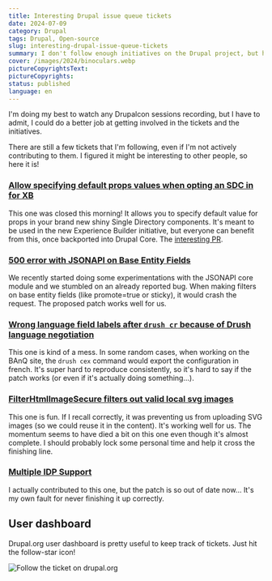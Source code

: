 ```yaml
---
title: Interesting Drupal issue queue tickets
date: 2024-07-09
category: Drupal
tags: Drupal, Open-source
slug: interesting-drupal-issue-queue-tickets
summary: I don't follow enough initiatives on the Drupal project, but here's a few tickets **I do** follow! 
cover: /images/2024/binoculars.webp
pictureCopyrightsText:
pictureCopyrights: 
status: published
language: en
---
```


I'm doing my best to watch any Drupalcon sessions recording, but I have to admit, I could do a better job at getting
involved in the tickets and the initiatives.

There are still a few tickets that I'm following, even if I'm not actively contributing to them. I figured it might be interesting to other people, so here it is!

### [Allow specifying default props values when opting an SDC in for XB](https://www.drupal.org/project/experience_builder/issues/3452397)

This one was closed this morning! It allows you to specify default value for props in your brand new shiny Single Directory components. It's meant to be
used in the new Experience Builder initiative, but everyone can benefit from this, once backported into Drupal Core. The [interesting PR](https://git.drupalcode.org/project/experience_builder/-/merge_requests/63/diffs#a3623cce4d184762b4733618a86061e519fea6b9).

### [500 error with JSONAPI on Base Entity Fields](https://www.drupal.org/project/field_permissions/issues/3411976)

We recently started doing some experimentations with the JSONAPI core module and we stumbled on an already reported bug.
When making filters on base entity fields (like promote=true or sticky), it would crash the request. The proposed patch works well for us.

### [Wrong language field labels after `drush cr` because of Drush language negotiation](https://www.drupal.org/project/drupal/issues/3221375)

This one is kind of a mess. In some random cases, when working on the BAnQ site, the `drush cex` command would export the configuration in french. It's super hard to reproduce 
consistently, so it's hard to say if the patch works (or even if it's actually doing something...).

### [FilterHtmlImageSecure filters out valid local svg images](https://www.drupal.org/project/drupal/issues/2855653)

This one is fun. If I recall correctly, it was preventing us from uploading SVG images (so we could reuse it in the content). It's working well for us.
The momentum seems to have died a bit on this one even though it's almost complete. I should probably lock some personal time and help it cross the finishing line.

### [Multiple IDP Support](https://www.drupal.org/project/samlauth/issues/3088092)

I actually contributed to this one, but the patch is so out of date now... It's my own fault for never finishing it up correctly.

## User dashboard

Drupal.org user dashboard is pretty useful to keep track of tickets. Just hit the follow-star icon!

![Follow the ticket on drupal.org](/images/2024/follow.png)
